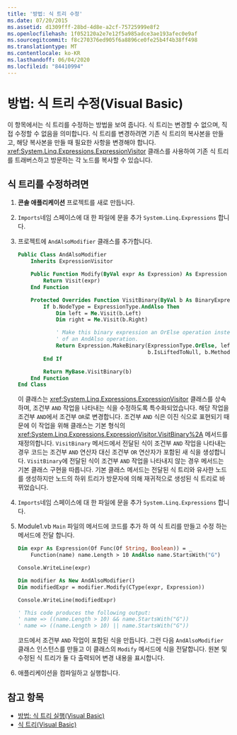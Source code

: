 ```yaml
---
title: '방법: 식 트리 수정'
ms.date: 07/20/2015
ms.assetid: d1309fff-28bd-4d8e-a2cf-75725999e8f2
ms.openlocfilehash: 1f052120a2e7e12f5a985adce3ae193afec0e9af
ms.sourcegitcommit: f8c270376ed905f6a8896ce0fe25b4f4b38ff498
ms.translationtype: MT
ms.contentlocale: ko-KR
ms.lasthandoff: 06/04/2020
ms.locfileid: "84410994"
---
```

# <a name="how-to-modify-expression-trees-visual-basic"></a>방법: 식 트리 수정(Visual Basic)

이 항목에서는 식 트리를 수정하는 방법을 보여 줍니다. 식 트리는 변경할 수 없으며, 직접 수정할 수 없음을 의미합니다. 식 트리를 변경하려면 기존 식 트리의 복사본을 만들고, 해당 복사본을 만들 때 필요한 사항을 변경해야 합니다. <xref:System.Linq.Expressions.ExpressionVisitor> 클래스를 사용하여 기존 식 트리를 트래버스하고 방문하는 각 노드를 복사할 수 있습니다.

## <a name="to-modify-an-expression-tree"></a>식 트리를 수정하려면

1. **콘솔 애플리케이션** 프로젝트를 새로 만듭니다.

2. `Imports`네임 스페이스에 대 한 파일에 문을 추가 `System.Linq.Expressions` 합니다.

3. 프로젝트에 `AndAlsoModifier` 클래스를 추가합니다.

    ```vb
    Public Class AndAlsoModifier
        Inherits ExpressionVisitor

        Public Function Modify(ByVal expr As Expression) As Expression
            Return Visit(expr)
        End Function

        Protected Overrides Function VisitBinary(ByVal b As BinaryExpression) As Expression
            If b.NodeType = ExpressionType.AndAlso Then
                Dim left = Me.Visit(b.Left)
                Dim right = Me.Visit(b.Right)

                ' Make this binary expression an OrElse operation instead
                ' of an AndAlso operation.
                Return Expression.MakeBinary(ExpressionType.OrElse, left, right, _
                                             b.IsLiftedToNull, b.Method)
            End If

            Return MyBase.VisitBinary(b)
        End Function
    End Class
    ```

    이 클래스는 <xref:System.Linq.Expressions.ExpressionVisitor> 클래스를 상속하며, 조건부 `AND` 작업을 나타내는 식을 수정하도록 특수화되었습니다. 해당 작업을 조건부 `AND`에서 조건부 `OR`로 변경합니다. 조건부 `AND` 식은 이진 식으로 표현되기 때문에 이 작업을 위해 클래스는 기본 형식의 <xref:System.Linq.Expressions.ExpressionVisitor.VisitBinary%2A> 메서드를 재정의합니다. `VisitBinary` 메서드에서 전달된 식이 조건부 `AND` 작업을 나타내는 경우 코드는 조건부 `AND` 연산자 대신 조건부 `OR` 연산자가 포함된 새 식을 생성합니다. `VisitBinary`에 전달된 식이 조건부 `AND` 작업을 나타내지 않는 경우 메서드는 기본 클래스 구현을 따릅니다. 기본 클래스 메서드는 전달된 식 트리와 유사한 노드를 생성하지만 노드의 하위 트리가 방문자에 의해 재귀적으로 생성된 식 트리로 바뀌었습니다.

4. `Imports`네임 스페이스에 대 한 파일에 문을 추가 `System.Linq.Expressions` 합니다.

5. Module1.vb `Main` 파일의 메서드에 코드를 추가 하 여 식 트리를 만들고 수정 하는 메서드에 전달 합니다.

    ```vb
    Dim expr As Expression(Of Func(Of String, Boolean)) = _
        Function(name) name.Length > 10 AndAlso name.StartsWith("G")

    Console.WriteLine(expr)

    Dim modifier As New AndAlsoModifier()
    Dim modifiedExpr = modifier.Modify(CType(expr, Expression))

    Console.WriteLine(modifiedExpr)

    ' This code produces the following output:
    ' name => ((name.Length > 10) && name.StartsWith("G"))
    ' name => ((name.Length > 10) || name.StartsWith("G"))
    ```

    코드에서 조건부 `AND` 작업이 포함된 식을 만듭니다. 그런 다음 `AndAlsoModifier` 클래스 인스턴스를 만들고 이 클래스의 `Modify` 메서드에 식을 전달합니다. 원본 및 수정된 식 트리가 둘 다 출력되어 변경 내용을 표시합니다.

6. 애플리케이션을 컴파일하고 실행합니다.

## <a name="see-also"></a>참고 항목

- [방법: 식 트리 실행(Visual Basic)](how-to-execute-expression-trees.md)
- [식 트리(Visual Basic)](index.md)

